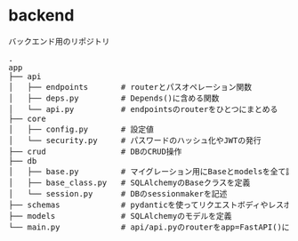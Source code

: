 # backend
バックエンド用のリポジトリ

<pre>
.
app
├── api
│   ├── endpoints       # routerとパスオペレーション関数
│   ├── deps.py         # Depends()に含める関数
│   └── api.py          # endpointsのrouterをひとつにまとめる
├── core
│   ├── config.py       # 設定値
│   └── security.py     # パスワードのハッシュ化やJWTの発行
├── crud                # DBのCRUD操作
├── db
│   ├── base.py         # マイグレーション用にBaseとmodelsを全て読み込む
│   ├── base_class.py   # SQLAlchemyのBaseクラスを定義
│   └── session.py      # DBのsessionmakerを記述
├── schemas             # pydanticを使ってリクエストボディやレスポンスボディの型を定義
├── models              # SQLAlchemyのモデルを定義
└── main.py             # api/api.pyのrouterをapp=FastAPI()に加える
</pre>